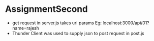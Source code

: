 # AssignmentSecond

* get request in server.js takes url params  Eg: localhost:3000/api/01?name=rajesh
* Thunder Client was used to supply json to post request in post.js
